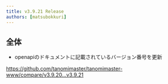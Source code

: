 ```yaml
---
title: v3.9.21 Release
authors: [matsubokkuri]
---
```


## 全体

- openapiのドキュメントに記載されているバージョン番号を更新

https://github.com/tanomimaster/tanomimaster-www/compare/v3.9.20...v3.9.21

